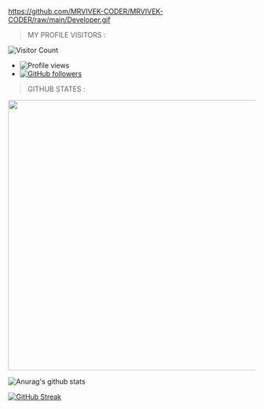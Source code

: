 https://github.com/MRVIVEK-CODER/MRVIVEK-CODER/raw/main/Developer.gif



> MY PROFILE VISITORS :
 
![Visitor Count](https://profile-counter.glitch.me/DoD-99/count.svg)
 
- ![Profile views](https://gpvc.arturio.dev/DoD-99)
- [![GitHub followers](https://img.shields.io/github/followers/DoD-99.svg?style=social&label=Follow&maxAge=0098900)](https://github.com/niloy0?tab=followers)
 

> GITHUB STATES :
 
<a href="https://github.com/naiyan-official"><img width=550 src="https://github-profile-trophy.vercel.app/?username=DoD-99&theme=dracula&no-frame=true&title=Followers,Stars,Commit,Repository,Issues"/></a>
 
![Anurag's github stats](https://github-readme-stats.vercel.app/api?username=DoD-99&theme=merko)
 
[![GitHub Streak](http://github-readme-streak-stats.herokuapp.com?user=DoD-99&theme=merko&date_format=M%20j%5B%2C%20Y%5D)](https://git.io/streak-stats)
 
